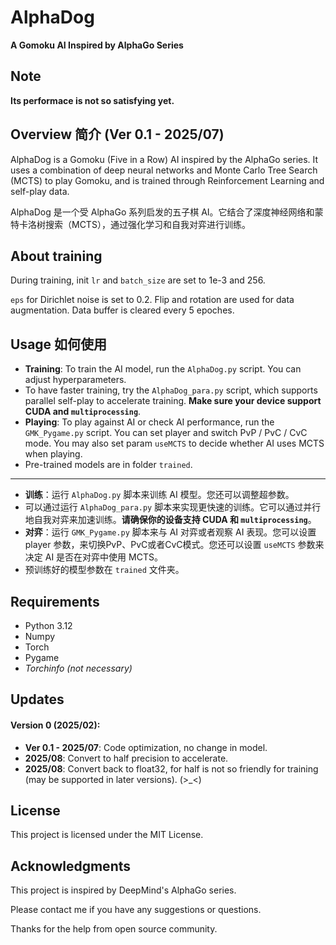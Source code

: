 # AlphaDog
**A Gomoku AI Inspired by AlphaGo Series**

## Note
**Its performace is not so satisfying yet.**

## Overview 简介 (Ver 0.1 - 2025/07)

AlphaDog is a Gomoku (Five in a Row) AI inspired by the AlphaGo series. It uses a combination of deep neural networks and Monte Carlo Tree Search (MCTS) to play Gomoku, and is trained through Reinforcement Learning and self-play data.

AlphaDog 是一个受 AlphaGo 系列启发的五子棋 AI。它结合了深度神经网络和蒙特卡洛树搜索（MCTS），通过强化学习和自我对弈进行训练。

## About training

During training, init `lr` and `batch_size` are set to 1e-3 and 256.

`eps` for Dirichlet noise is set to 0.2. Flip and rotation are used for data augmentation.
Data buffer is cleared every 5 epoches.

## Usage 如何使用

- **Training**: To train the AI model, run the `AlphaDog.py` script. You can adjust hyperparameters.
- To have faster training, try the `AlphaDog_para.py` script, which supports parallel self-play to accelerate training. **Make sure your device support CUDA and `multiprocessing`**.
- **Playing**: To play against AI or check AI performance, run the `GMK_Pygame.py` script. You can set player and switch PvP / PvC / CvC mode. You may also set param `useMCTS` to decide whether AI uses MCTS when playing.
- Pre-trained models are in folder `trained`.

--------------------------------------------------

- **训练**：运行 `AlphaDog.py` 脚本来训练 AI 模型。您还可以调整超参数。
- 可以通过运行 `AlphaDog_para.py` 脚本来实现更快速的训练。它可以通过并行地自我对弈来加速训练。**请确保你的设备支持 CUDA 和 `multiprocessing`**。
- **对弈**：运行 `GMK_Pygame.py` 脚本来与 AI 对弈或者观察 AI 表现。您可以设置 player 参数，来切换PvP、PvC或者CvC模式。您还可以设置 `useMCTS` 参数来决定 AI 是否在对弈中使用 MCTS。
- 预训练好的模型参数在 `trained` 文件夹。

## Requirements

- Python 3.12
- Numpy
- Torch
- Pygame
- *Torchinfo (not necessary)*

## Updates
#### Version 0 (2025/02):
- **Ver 0.1 - 2025/07**: Code optimization, no change in model.
- **2025/08**: Convert to half precision to accelerate.
- **2025/08**: Convert back to float32, for half is not so friendly for training (may be supported in later versions). (>_<)

## License

This project is licensed under the MIT License. 

## Acknowledgments

This project is inspired by DeepMind's AlphaGo series.

Please contact me if you have any suggestions or questions.

Thanks for the help from open source community.